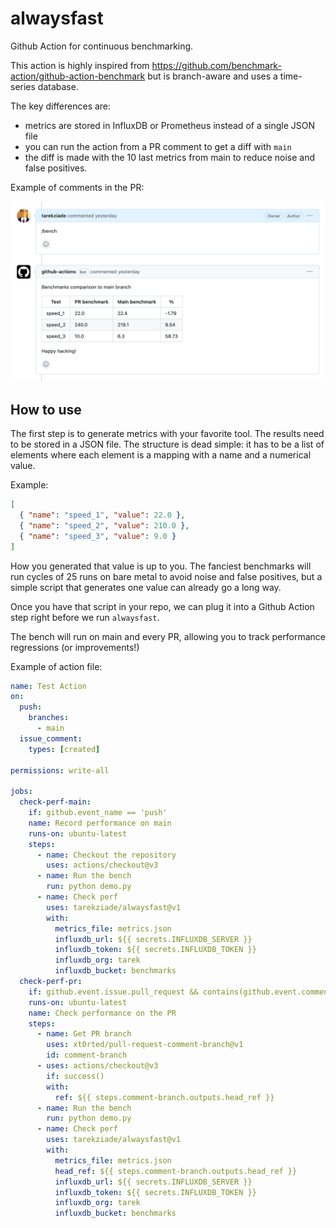 # alwaysfast

Github Action for continuous benchmarking.

This action is highly inspired from https://github.com/benchmark-action/github-action-benchmark
but is branch-aware and uses a time-series database.

The key differences are:

- metrics are stored in InfluxDB or Prometheus instead of a single JSON file
- you can run the action from a PR comment to get a diff with `main`
- the diff is made with the 10 last metrics from main to reduce noise and false positives.

Example of comments in the PR:

![PR](example.png)

## How to use

The first step is to generate metrics with your favorite tool.
The results need to be stored in a JSON file. The structure
is dead simple: it has to be a list of elements where each element
is a mapping with a name and a numerical value.

Example:

```json
[
  { "name": "speed_1", "value": 22.0 },
  { "name": "speed_2", "value": 210.0 },
  { "name": "speed_3", "value": 9.0 }
]
```

How you generated that value is up to you. The fanciest
benchmarks will run cycles of 25 runs on bare metal to avoid
noise and false positives, but a simple script that generates
one value can already go a long way.

Once you have that script in your repo, we can plug it into
a Github Action step right before we run `alwaysfast`.

The bench will run on main and every PR, allowing you
to track performance regressions (or improvements!)

Example of action file:

```yaml
name: Test Action
on:
  push:
    branches:
      - main
  issue_comment:
    types: [created]

permissions: write-all

jobs:
  check-perf-main:
    if: github.event_name == 'push'
    name: Record performance on main
    runs-on: ubuntu-latest
    steps:
      - name: Checkout the repository
        uses: actions/checkout@v3
      - name: Run the bench
        run: python demo.py
      - name: Check perf
        uses: tarekziade/alwaysfast@v1
        with:
          metrics_file: metrics.json
          influxdb_url: ${{ secrets.INFLUXDB_SERVER }}
          influxdb_token: ${{ secrets.INFLUXDB_TOKEN }}
          influxdb_org: tarek
          influxdb_bucket: benchmarks
  check-perf-pr:
    if: github.event.issue.pull_request && contains(github.event.comment.body, '/bench')
    runs-on: ubuntu-latest
    name: Check performance on the PR
    steps:
      - name: Get PR branch
        uses: xt0rted/pull-request-comment-branch@v1
        id: comment-branch
      - uses: actions/checkout@v3
        if: success()
        with:
          ref: ${{ steps.comment-branch.outputs.head_ref }}
      - name: Run the bench
        run: python demo.py
      - name: Check perf
        uses: tarekziade/alwaysfast@v1
        with:
          metrics_file: metrics.json
          head_ref: ${{ steps.comment-branch.outputs.head_ref }}
          influxdb_url: ${{ secrets.INFLUXDB_SERVER }}
          influxdb_token: ${{ secrets.INFLUXDB_TOKEN }}
          influxdb_org: tarek
          influxdb_bucket: benchmarks
```
